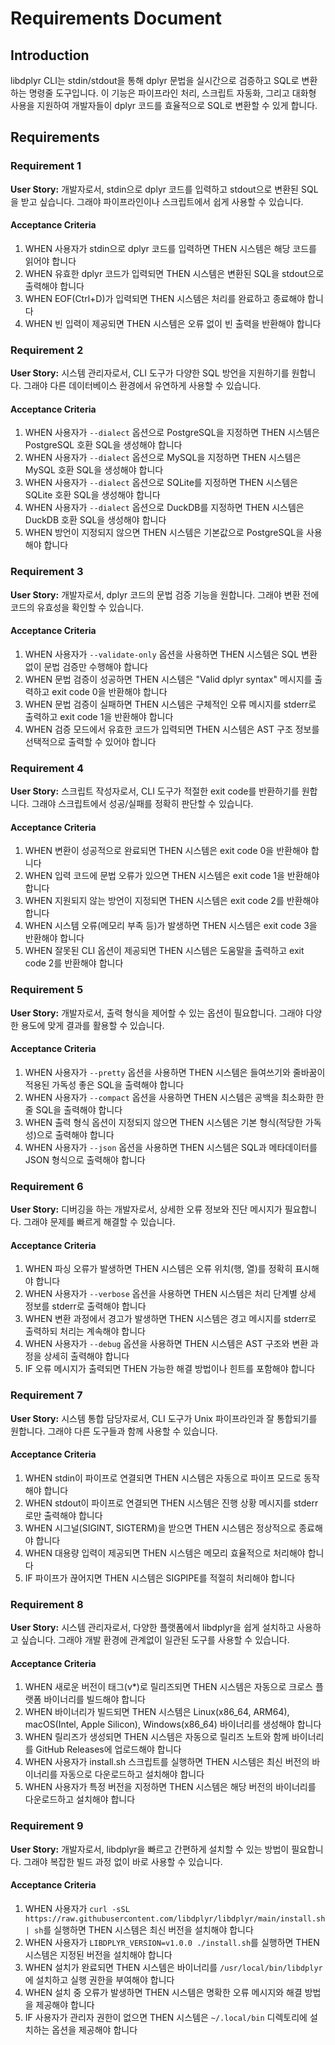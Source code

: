 # Requirements Document

## Introduction

libdplyr CLI는 stdin/stdout을 통해 dplyr 문법을 실시간으로 검증하고 SQL로 변환하는 명령줄 도구입니다. 이 기능은 파이프라인 처리, 스크립트 자동화, 그리고 대화형 사용을 지원하여 개발자들이 dplyr 코드를 효율적으로 SQL로 변환할 수 있게 합니다.

## Requirements

### Requirement 1

**User Story:** 개발자로서, stdin으로 dplyr 코드를 입력하고 stdout으로 변환된 SQL을 받고 싶습니다. 그래야 파이프라인이나 스크립트에서 쉽게 사용할 수 있습니다.

#### Acceptance Criteria

1. WHEN 사용자가 stdin으로 dplyr 코드를 입력하면 THEN 시스템은 해당 코드를 읽어야 합니다
2. WHEN 유효한 dplyr 코드가 입력되면 THEN 시스템은 변환된 SQL을 stdout으로 출력해야 합니다
3. WHEN EOF(Ctrl+D)가 입력되면 THEN 시스템은 처리를 완료하고 종료해야 합니다
4. WHEN 빈 입력이 제공되면 THEN 시스템은 오류 없이 빈 출력을 반환해야 합니다

### Requirement 2

**User Story:** 시스템 관리자로서, CLI 도구가 다양한 SQL 방언을 지원하기를 원합니다. 그래야 다른 데이터베이스 환경에서 유연하게 사용할 수 있습니다.

#### Acceptance Criteria

1. WHEN 사용자가 `--dialect` 옵션으로 PostgreSQL을 지정하면 THEN 시스템은 PostgreSQL 호환 SQL을 생성해야 합니다
2. WHEN 사용자가 `--dialect` 옵션으로 MySQL을 지정하면 THEN 시스템은 MySQL 호환 SQL을 생성해야 합니다
3. WHEN 사용자가 `--dialect` 옵션으로 SQLite를 지정하면 THEN 시스템은 SQLite 호환 SQL을 생성해야 합니다
4. WHEN 사용자가 `--dialect` 옵션으로 DuckDB를 지정하면 THEN 시스템은 DuckDB 호환 SQL을 생성해야 합니다
5. WHEN 방언이 지정되지 않으면 THEN 시스템은 기본값으로 PostgreSQL을 사용해야 합니다

### Requirement 3

**User Story:** 개발자로서, dplyr 코드의 문법 검증 기능을 원합니다. 그래야 변환 전에 코드의 유효성을 확인할 수 있습니다.

#### Acceptance Criteria

1. WHEN 사용자가 `--validate-only` 옵션을 사용하면 THEN 시스템은 SQL 변환 없이 문법 검증만 수행해야 합니다
2. WHEN 문법 검증이 성공하면 THEN 시스템은 "Valid dplyr syntax" 메시지를 출력하고 exit code 0을 반환해야 합니다
3. WHEN 문법 검증이 실패하면 THEN 시스템은 구체적인 오류 메시지를 stderr로 출력하고 exit code 1을 반환해야 합니다
4. WHEN 검증 모드에서 유효한 코드가 입력되면 THEN 시스템은 AST 구조 정보를 선택적으로 출력할 수 있어야 합니다

### Requirement 4

**User Story:** 스크립트 작성자로서, CLI 도구가 적절한 exit code를 반환하기를 원합니다. 그래야 스크립트에서 성공/실패를 정확히 판단할 수 있습니다.

#### Acceptance Criteria

1. WHEN 변환이 성공적으로 완료되면 THEN 시스템은 exit code 0을 반환해야 합니다
2. WHEN 입력 코드에 문법 오류가 있으면 THEN 시스템은 exit code 1을 반환해야 합니다
3. WHEN 지원되지 않는 방언이 지정되면 THEN 시스템은 exit code 2를 반환해야 합니다
4. WHEN 시스템 오류(메모리 부족 등)가 발생하면 THEN 시스템은 exit code 3을 반환해야 합니다
5. WHEN 잘못된 CLI 옵션이 제공되면 THEN 시스템은 도움말을 출력하고 exit code 2를 반환해야 합니다

### Requirement 5

**User Story:** 개발자로서, 출력 형식을 제어할 수 있는 옵션이 필요합니다. 그래야 다양한 용도에 맞게 결과를 활용할 수 있습니다.

#### Acceptance Criteria

1. WHEN 사용자가 `--pretty` 옵션을 사용하면 THEN 시스템은 들여쓰기와 줄바꿈이 적용된 가독성 좋은 SQL을 출력해야 합니다
2. WHEN 사용자가 `--compact` 옵션을 사용하면 THEN 시스템은 공백을 최소화한 한 줄 SQL을 출력해야 합니다
3. WHEN 출력 형식 옵션이 지정되지 않으면 THEN 시스템은 기본 형식(적당한 가독성)으로 출력해야 합니다
4. WHEN 사용자가 `--json` 옵션을 사용하면 THEN 시스템은 SQL과 메타데이터를 JSON 형식으로 출력해야 합니다

### Requirement 6

**User Story:** 디버깅을 하는 개발자로서, 상세한 오류 정보와 진단 메시지가 필요합니다. 그래야 문제를 빠르게 해결할 수 있습니다.

#### Acceptance Criteria

1. WHEN 파싱 오류가 발생하면 THEN 시스템은 오류 위치(행, 열)를 정확히 표시해야 합니다
2. WHEN 사용자가 `--verbose` 옵션을 사용하면 THEN 시스템은 처리 단계별 상세 정보를 stderr로 출력해야 합니다
3. WHEN 변환 과정에서 경고가 발생하면 THEN 시스템은 경고 메시지를 stderr로 출력하되 처리는 계속해야 합니다
4. WHEN 사용자가 `--debug` 옵션을 사용하면 THEN 시스템은 AST 구조와 변환 과정을 상세히 출력해야 합니다
5. IF 오류 메시지가 출력되면 THEN 가능한 해결 방법이나 힌트를 포함해야 합니다

### Requirement 7

**User Story:** 시스템 통합 담당자로서, CLI 도구가 Unix 파이프라인과 잘 통합되기를 원합니다. 그래야 다른 도구들과 함께 사용할 수 있습니다.

#### Acceptance Criteria

1. WHEN stdin이 파이프로 연결되면 THEN 시스템은 자동으로 파이프 모드로 동작해야 합니다
2. WHEN stdout이 파이프로 연결되면 THEN 시스템은 진행 상황 메시지를 stderr로만 출력해야 합니다
3. WHEN 시그널(SIGINT, SIGTERM)을 받으면 THEN 시스템은 정상적으로 종료해야 합니다
4. WHEN 대용량 입력이 제공되면 THEN 시스템은 메모리 효율적으로 처리해야 합니다
5. IF 파이프가 끊어지면 THEN 시스템은 SIGPIPE를 적절히 처리해야 합니다

### Requirement 8

**User Story:** 시스템 관리자로서, 다양한 플랫폼에서 libdplyr을 쉽게 설치하고 사용하고 싶습니다. 그래야 개발 환경에 관계없이 일관된 도구를 사용할 수 있습니다.

#### Acceptance Criteria

1. WHEN 새로운 버전이 태그(v*)로 릴리즈되면 THEN 시스템은 자동으로 크로스 플랫폼 바이너리를 빌드해야 합니다
2. WHEN 바이너리가 빌드되면 THEN 시스템은 Linux(x86_64, ARM64), macOS(Intel, Apple Silicon), Windows(x86_64) 바이너리를 생성해야 합니다
3. WHEN 릴리즈가 생성되면 THEN 시스템은 자동으로 릴리즈 노트와 함께 바이너리를 GitHub Releases에 업로드해야 합니다
4. WHEN 사용자가 install.sh 스크립트를 실행하면 THEN 시스템은 최신 버전의 바이너리를 자동으로 다운로드하고 설치해야 합니다
5. WHEN 사용자가 특정 버전을 지정하면 THEN 시스템은 해당 버전의 바이너리를 다운로드하고 설치해야 합니다

### Requirement 9

**User Story:** 개발자로서, libdplyr을 빠르고 간편하게 설치할 수 있는 방법이 필요합니다. 그래야 복잡한 빌드 과정 없이 바로 사용할 수 있습니다.

#### Acceptance Criteria

1. WHEN 사용자가 `curl -sSL https://raw.githubusercontent.com/libdplyr/libdplyr/main/install.sh | sh`를 실행하면 THEN 시스템은 최신 버전을 설치해야 합니다
2. WHEN 사용자가 `LIBDPLYR_VERSION=v1.0.0 ./install.sh`를 실행하면 THEN 시스템은 지정된 버전을 설치해야 합니다
3. WHEN 설치가 완료되면 THEN 시스템은 바이너리를 `/usr/local/bin/libdplyr`에 설치하고 실행 권한을 부여해야 합니다
4. WHEN 설치 중 오류가 발생하면 THEN 시스템은 명확한 오류 메시지와 해결 방법을 제공해야 합니다
5. IF 사용자가 관리자 권한이 없으면 THEN 시스템은 `~/.local/bin` 디렉토리에 설치하는 옵션을 제공해야 합니다